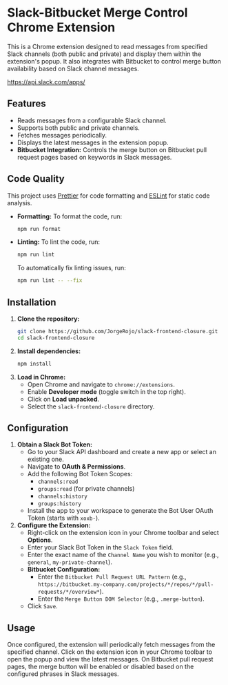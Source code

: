 # Slack-Bitbucket Merge Control Chrome Extension

This is a Chrome extension designed to read messages from specified Slack channels (both public and private) and display them within the extension's popup. It also integrates with Bitbucket to control merge button availability based on Slack channel messages.

https://api.slack.com/apps/

## Features

- Reads messages from a configurable Slack channel.
- Supports both public and private channels.
- Fetches messages periodically.
- Displays the latest messages in the extension popup.
- **Bitbucket Integration:** Controls the merge button on Bitbucket pull request pages based on keywords in Slack messages.

## Code Quality

This project uses [Prettier](https://prettier.io/) for code formatting and [ESLint](https://eslint.org/) for static code analysis.

- **Formatting:**
  To format the code, run:
  ```bash
  npm run format
  ```
- **Linting:**
  To lint the code, run:
  ```bash
  npm run lint
  ```
  To automatically fix linting issues, run:
  ```bash
  npm run lint -- --fix
  ```

## Installation

1.  **Clone the repository:**
    ```bash
    git clone https://github.com/JorgeRojo/slack-frontend-closure.git
    cd slack-frontend-closure
    ```
2.  **Install dependencies:**
    ```bash
    npm install
    ```
3.  **Load in Chrome:**
    - Open Chrome and navigate to `chrome://extensions`.
    - Enable **Developer mode** (toggle switch in the top right).
    - Click on **Load unpacked**.
    - Select the `slack-frontend-closure` directory.

## Configuration

1.  **Obtain a Slack Bot Token:**
    - Go to your Slack API dashboard and create a new app or select an existing one.
    - Navigate to **OAuth & Permissions**.
    - Add the following Bot Token Scopes:
      - `channels:read`
      - `groups:read` (for private channels)
      - `channels:history`
      - `groups:history`
    - Install the app to your workspace to generate the Bot User OAuth Token (starts with `xoxb-`).
2.  **Configure the Extension:**
    - Right-click on the extension icon in your Chrome toolbar and select **Options**.
    - Enter your Slack Bot Token in the `Slack Token` field.
    - Enter the exact name of the `Channel Name` you wish to monitor (e.g., `general`, `my-private-channel`).
    - **Bitbucket Configuration:**
      - Enter the `Bitbucket Pull Request URL Pattern` (e.g., `https://bitbucket.my-company.com/projects/*/repos/*/pull-requests/*/overview*`).
      - Enter the `Merge Button DOM Selector` (e.g., `.merge-button`).
    - Click `Save`.

## Usage

Once configured, the extension will periodically fetch messages from the specified channel. Click on the extension icon in your Chrome toolbar to open the popup and view the latest messages. On Bitbucket pull request pages, the merge button will be enabled or disabled based on the configured phrases in Slack messages.
